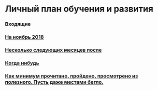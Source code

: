 # Личный план обучения и развития

### Входящие

### [На ноябрь 2018](11-2018.md)
### [Несколько следующих месяцев после](some-next-mounth.md)
### [Когда нибудь](someday.md)
### [Как минимум прочитано, пройдено, просмотрено из полезного. Пусть даже местами бегло.](passed.md)
